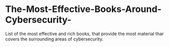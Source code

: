 # The-Most-Effective-Books-Around-Cybersecurity-
List of the most effective and rich books, that provide the most material thar covers the surrounding areas of cybersecurity.
